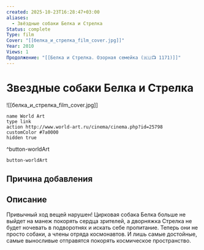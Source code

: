 ```yaml
---
created: 2025-10-23T16:28:47+03:00
aliases:
  - Звёздные собаки Белка и Стрелка
Status: complete
Type: film
Cover: "[[белка_и_стрелка_film_cover.jpg]]"
Year: 2010
Views: 1
Продолжение: "[[Белка и Стрелка. Озорная семейка (🇷🇺📺 1171)]]"
---
```


# Звездные собаки Белка и Стрелка

![[белка_и_стрелка_film_cover.jpg]]



```button
name World Art
type link
action http://www.world-art.ru/cinema/cinema.php?id=25798
customColor #7a0000
hidden true
```
^button-worldArt





`button-worldArt`

## Причина добавления



## Описание

Привычный ход вещей нарушен! Цирковая собака Белка больше не выйдет на манеж покорять сердца зрителей, а дворняжка Стрелка не будет ночевать в подворотнях и искать себе пропитание. Теперь они не просто собаки, а члены отряда космонавтов. И лишь самые достойные, самые выносливые отправятся покорять космическое пространство.
